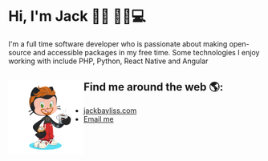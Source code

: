 # Hi, I'm Jack 🤙🏼 👨‍🦰💻
I'm a full time software developer who is passionate about making open-source and accessible packages in my free time.  Some technologies I enjoy working with include PHP, Python,  React Native and Angular

## Find me around the web 🌎:<a href="https://github.com/sponsors/jackbayliss"><img align="left" width="150" height="150" padding="25" src="https://github.com/jackbayliss/jackbayliss/blob/master/octocat.png?raw=true"></a>
-    <a href="https://jackbayliss.com">jackbayliss.com</a>
-    [Email me](mailto:jack@jackbayliss.com?subject=[GitHub])
